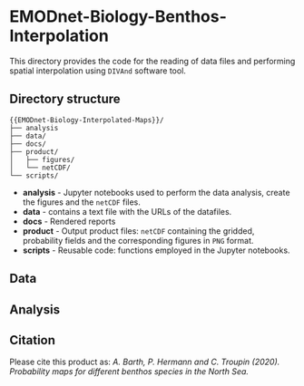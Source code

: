 # EMODnet-Biology-Benthos-Interpolation


This directory provides the code for the reading of data files and performing spatial interpolation using `DIVAnd` software tool.


## Directory structure

```
{{EMODnet-Biology-Interpolated-Maps}}/
├── analysis
├── data/
├── docs/
├── product/
│   ├── figures/
│   └── netCDF/
└── scripts/
```

* **analysis** - Jupyter notebooks used to perform the data analysis, create the figures and the `netCDF` files.
* **data** - contains a text file with the URLs of the datafiles.
* **docs** - Rendered reports
* **product** - Output product files: `netCDF` containing the gridded, probability fields and the corresponding figures in `PNG` format.
* **scripts** - Reusable code: functions employed in the Jupyter notebooks.

## Data

## Analysis


## Citation

Please cite this product as:
*A. Barth, P. Hermann and C. Troupin (2020). Probability maps
for different benthos species in the North Sea.*
